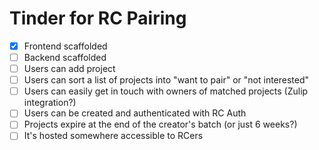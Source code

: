 # Tinder for RC Pairing

- [x] Frontend scaffolded
- [ ] Backend scaffolded
- [ ] Users can add project
- [ ] Users can sort a list of projects into "want to pair" or "not interested"
- [ ] Users can easily get in touch with owners of matched projects (Zulip integration?)
- [ ] Users can be created and authenticated with RC Auth
- [ ] Projects expire at the end of the creator's batch (or just 6 weeks?)
- [ ] It's hosted somewhere accessible to RCers

